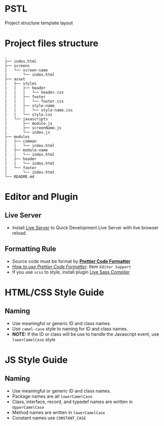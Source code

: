 # PSTL
Project structure template layout

# Project files structure
    .
    ├── index.html
    ├── screens
    |   └── screen-name
    |       └── index.html
    ├── asset
    |   ├── styles
    |   |   ├── header
    |   |   |   └── header.css
    |   |   ├── footer
    |   |   |   └── footer.css
    |   |   ├── style-name
    |   |   |   └── style-name.css
    |   |   └── style.css
    |   └── javascripts
    |       ├── module.js
    |       ├── screenName.js
    |       └── index.js
    ├── modules
    |   ├── common
    |   |   └── index.html
    |   ├── module-name
    |   |   └── index.html
    |   ├── header
    |   |   └── index.html
    |   └── footer
    |       └── index.html
    └── README.md

# Editor and Plugin

## Live Server
* Install [Live Server](https://marketplace.visualstudio.com/items?itemName=ritwickdey.LiveServer) to Quick Development Live Server with live browser reload.

## Formatting Rule
* Source code must be format by **[Prettier Code Formatter](https://prettier.io/)**
* [_How to use Prettier Code Formatter_](https://prettier.io/): Item `Editor Support`
* If you use `scss` to style, install plugin [Live Sass Compiler](https://marketplace.visualstudio.com/items?itemName=ritwickdey.live-sass)
# HTML/CSS Style Guide
## Naming
* Use meaningful or generic ID and class names.
* Use `camel-case` style to naming for ID and class names.
* **NOTE:** If the ID or class will be use to handle the Javascript event, use `lowerCamelCase` style

# JS Style Guide
## Naming
* Use meaningful or generic ID and class names.
* Package names are all `lowerCamelCase`
* Class, interface, record, and typedef names are written in `UpperCamelCase`
* Method names are written in `lowerCamelCase`
* Constant names use `CONSTANT_CASE`
